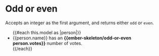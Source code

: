 # Odd or even

Accepts an integer as the first argument, and returns either `odd` or `even`.

<div class="ember-skeleton-styles">
<DocsDemo class="body-text" as |demo|>
  <demo.example @name="odd-or-even" class="viewport">
    <ul> 
      {{#each this.model as |person|}}
        <li>{{person.name}} has an <b>{{ember-skeleton/odd-or-even person.votes}}</b> number of votes.</li>
      {{/each}}
    </ul>
  </demo.example>
  <demo.snippet @name="odd-or-even" @label="Template" @language="htmlbars" />
  <demo.snippet @name="names-and-votes.js" @label="Model" @language="javascript" />
</DocsDemo>
</div>
